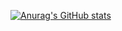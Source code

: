 <!--https://github.com/anuraghazra/github-readme-stats-->
[![Anurag's GitHub stats](https://github-readme-stats.vercel.app/api?username=rababdotmhd)](https://github.com/anuraghazra/github-readme-stats)

<!--
**rababdotmhd/rababdotmhd** is a ✨ _special_ ✨ repository because its `README.md` (this file) appears on your GitHub profile.

Here are some ideas to get you started:

- 🔭 I’m currently working on ...
- 🌱 I’m currently learning ...
- 👯 I’m looking to collaborate on ...
- 🤔 I’m looking for help with ...
- 💬 Ask me about ...
- 📫 How to reach me: ...
- 😄 Pronouns: ...
- ⚡ Fun fact: ...
-->
